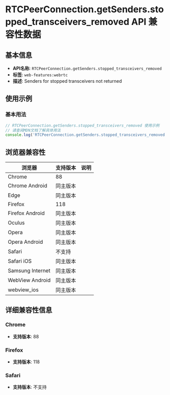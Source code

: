 # RTCPeerConnection.getSenders.stopped_transceivers_removed API 兼容性数据

## 基本信息

- **API名称**: `RTCPeerConnection.getSenders.stopped_transceivers_removed`
- **标签**: `web-features:webrtc`
- **描述**: Senders for stopped transceivers not returned

## 使用示例

### 基本用法

```javascript
// RTCPeerConnection.getSenders.stopped_transceivers_removed 使用示例
// 请查阅MDN文档了解具体用法
console.log('RTCPeerConnection.getSenders.stopped_transceivers_removed API');
```

## 浏览器兼容性

| 浏览器 | 支持版本 | 说明 |
|--------|----------|------|
| Chrome | 88 |  |
| Chrome Android | 同主版本 |  |
| Edge | 同主版本 |  |
| Firefox | 118 |  |
| Firefox Android | 同主版本 |  |
| Oculus | 同主版本 |  |
| Opera | 同主版本 |  |
| Opera Android | 同主版本 |  |
| Safari | 不支持 |  |
| Safari iOS | 同主版本 |  |
| Samsung Internet | 同主版本 |  |
| WebView Android | 同主版本 |  |
| webview_ios | 同主版本 |  |

## 详细兼容性信息

### Chrome

- **支持版本**: 88

### Firefox

- **支持版本**: 118

### Safari

- **支持版本**: 不支持


